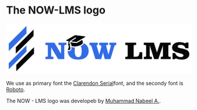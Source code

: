# The NOW-LMS logo

![Logo](images/logo.svg)

We use as primary font the [Clarendon Serial](https://freefonts.co/fonts/clarendon-serial-regular)font, and the secondy font is
[Roboto](https://fonts.google.com/specimen/Roboto).

The NOW - LMS logo was developeb by [Muhammad Nabeel A.](https://www.freelancer.es/projects/logo-design/Logo-desing-for-Open-Source/).
